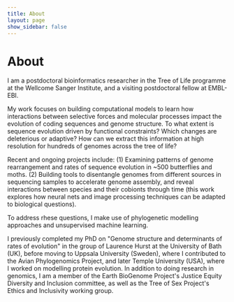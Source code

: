 ```yaml
---
title: About
layout: page
show_sidebar: false
---
```


# About

I am a postdoctoral bioinformatics researcher in the Tree of Life programme at the Wellcome Sanger Institute, and a visiting postdoctoral fellow at EMBL-EBI.

My work focuses on building computational models to learn how interactions between selective forces and molecular processes impact the evolution of coding sequences and genome structure. To what extent is sequence evolution driven by functional constraints? Which changes are deleterious or adaptive? How can we extract this information at high resolution for hundreds of genomes across the tree of life?

Recent and ongoing projects include: (1) Examining patterns of genome rearrangement and rates of sequence evolution in ~500 butterflies and moths. (2) Building tools to disentangle genomes from different sources in sequencing samples to accelerate genome assembly, and reveal interactions between species and their cobionts through time (this work explores how neural nets and image processing techniques can be adapted to biological questions).

To address rhese questions, I make use of phylogenetic modelling approaches and unsupervised machine learning.

I previously completed my PhD on "Genome structure and determinants of rates of evolution" in the group of Laurence Hurst at the University of Bath (UK), before moving to Uppsala University (Sweden), where I contributed to the Avian Phylogenomics Project, and later Temple University (USA), where I worked on modelling protein evolution.
In addition to doing research in genomics, I am a member of the Earth BioGenome Project's Justice Equity Diversity and Inclusion committee, as well as the Tree of Sex Project's Ethics and Inclusivity working group.
